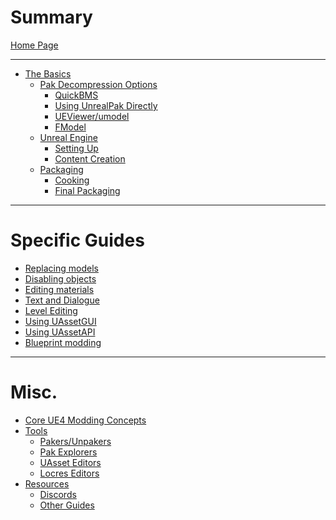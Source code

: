 # Summary

[Home Page](README.md)

---

- [The Basics](The-Basics/Basics.md)
    - [Pak Decompression Options](The-Basics/Unpaking/Options.md)
        - [QuickBMS](The-Basics/Unpaking/QuickBMS.md)
        - [Using UnrealPak Directly](The-Basics/Unpaking/UnrealPak.md)
        - [UEViewer/umodel](The-Basics/Unpaking/UEViewer.md)
        - [FModel](The-Basics/Unpaking/FModel.md)
    - [Unreal Engine]()
        - [Setting Up](The-Basics/Engine/Setting-Up.md)
        - [Content Creation](The-Basics/Engine/Creation.md)
    - [Packaging]()
        - [Cooking](The-Basics/Paking/Cooking.md)
        - [Final Packaging](The-Basics/Paking/Final-Paking.md)

---

# Specific Guides
- [Replacing models]()
- [Disabling objects](Specific-Guides/Disabling.md)
- [Editing materials](Specific-Guides/Materials.md)
- [Text and Dialogue](Specific-Guides/Dialogue.md)
- [Level Editing](Specific-Guides/Levels.md)
- [Using UAssetGUI](Specific-Guides/UAssetGUI.md)
- [Using UAssetAPI](Specific-Guides/UAssetAPI.md)
- [Blueprint modding](Logic-Mods/Blueprint.md)

---
# Misc.

- [Core UE4 Modding Concepts](Concepts/Concepts.md) 
- [Tools](Tools/Tools.md)
    - [Pakers/Unpakers](Tools/Pakers.md)
    - [Pak Explorers](Tools/Pak-Explorers.md)
    - [UAsset Editors](Tools/Asset-Editors.md)
    - [Locres Editors](Tools/Locres-Editors.md)
- [Resources](Resources/Resources.md)
    - [Discords](Resources/Discords.md)
    - [Other Guides](Resources/Other-Guides.md)